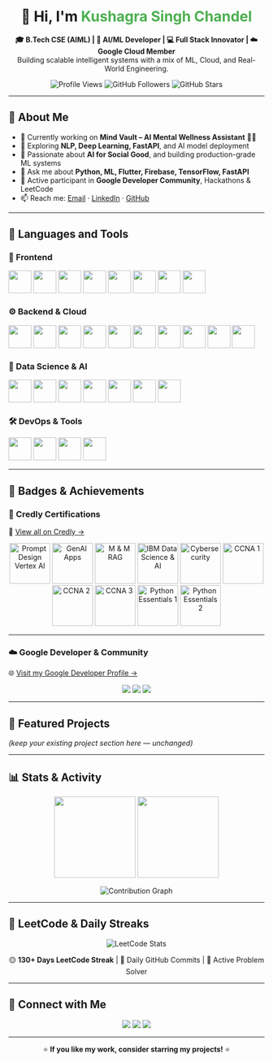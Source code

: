 <h1 align="center">👋 Hi, I'm <span style="color:#4CAF50">Kushagra Singh Chandel</span></h1>

<p align="center">
  <b>🎓 B.Tech CSE (AIML) | 🧠 AI/ML Developer | 💻 Full Stack Innovator | ☁️ Google Cloud Member</b><br>
  Building scalable intelligent systems with a mix of ML, Cloud, and Real-World Engineering.
</p> 

<p align="center">
  <img src="https://komarev.com/ghpvc/?username=Kushagra-Chandel&label=Profile%20Views&color=brightgreen&style=flat" alt="Profile Views"/>
  <img src="https://img.shields.io/github/followers/Kushagra-Chandel?label=Followers&style=social" alt="GitHub Followers"/>
  <img src="https://img.shields.io/github/stars/Kushagra-Chandel?label=Stars&style=social" alt="GitHub Stars"/>
</p>

---

## 🧠 About Me

- 🔭 Currently working on **Mind Vault – AI Mental Wellness Assistant** 🧠✨  
- 🌱 Exploring **NLP, Deep Learning, FastAPI**, and AI model deployment  
- 🧠 Passionate about **AI for Social Good**, and building production-grade ML systems  
- 💬 Ask me about **Python, ML, Flutter, Firebase, TensorFlow, FastAPI**  
- 🏅 Active participant in **Google Developer Community**, Hackathons & LeetCode  
- 📫 Reach me: [Email](mailto:chandelkushagra@gmail.com) · [LinkedIn](https://www.linkedin.com/in/kushagra-singh-chandel) · [GitHub](https://github.com/Kushagra-Chandel)

---

## 🧩 Languages and Tools

### 🎨 Frontend  
<p align="left">
  <img src="https://cdn.jsdelivr.net/gh/devicons/devicon/icons/react/react-original.svg" width="45" height="45"/>
  <img src="https://cdn.jsdelivr.net/gh/devicons/devicon/icons/nextjs/nextjs-original.svg" width="45" height="45"/>
  <img src="https://cdn.jsdelivr.net/gh/devicons/devicon/icons/bootstrap/bootstrap-original.svg" width="45" height="45"/>
  <img src="https://cdn.jsdelivr.net/gh/devicons/devicon/icons/javascript/javascript-original.svg" width="45" height="45"/>
  <img src="https://cdn.jsdelivr.net/gh/devicons/devicon/icons/typescript/typescript-original.svg" width="45" height="45"/>
  <img src="https://cdn.jsdelivr.net/gh/devicons/devicon/icons/html5/html5-original.svg" width="45" height="45"/>
  <img src="https://cdn.jsdelivr.net/gh/devicons/devicon/icons/css3/css3-original.svg" width="45" height="45"/>
  <img src="https://cdn.jsdelivr.net/gh/devicons/devicon/icons/sass/sass-original.svg" width="45" height="45"/>
</p>

### ⚙️ Backend & Cloud  
<p align="left">
  <img src="https://cdn.jsdelivr.net/gh/devicons/devicon/icons/nodejs/nodejs-original.svg" width="45" height="45"/>
  <img src="https://cdn.jsdelivr.net/gh/devicons/devicon/icons/express/express-original.svg" width="45" height="45"/>
  <img src="https://cdn.jsdelivr.net/gh/devicons/devicon/icons/django/django-plain.svg" width="45" height="45"/>
  <img src="https://cdn.jsdelivr.net/gh/devicons/devicon/icons/flask/flask-original.svg" width="45" height="45"/>
  <img src="https://cdn.jsdelivr.net/gh/devicons/devicon/icons/dot-net/dot-net-original.svg" width="45" height="45"/>
  <img src="https://cdn.jsdelivr.net/gh/devicons/devicon/icons/amazonwebservices/amazonwebservices-original.svg" width="45" height="45"/>
  <img src="https://cdn.jsdelivr.net/gh/devicons/devicon/icons/azure/azure-original.svg" width="45" height="45"/>
  <img src="https://cdn.jsdelivr.net/gh/devicons/devicon/icons/googlecloud/googlecloud-original.svg" width="45" height="45"/>
  <img src="https://cdn.jsdelivr.net/gh/devicons/devicon/icons/docker/docker-original.svg" width="45" height="45"/>
  <img src="https://cdn.jsdelivr.net/gh/devicons/devicon/icons/nginx/nginx-original.svg" width="45" height="45"/>
</p>

### 🤖 Data Science & AI  
<p align="left">
  <img src="https://cdn.jsdelivr.net/gh/devicons/devicon/icons/python/python-original.svg" width="45" height="45"/>
  <img src="https://cdn.jsdelivr.net/gh/devicons/devicon/icons/numpy/numpy-original.svg" width="45" height="45"/>
  <img src="https://cdn.jsdelivr.net/gh/devicons/devicon/icons/pandas/pandas-original.svg" width="45" height="45"/>
  <img src="https://cdn.jsdelivr.net/gh/devicons/devicon/icons/matplotlib/matplotlib-original.svg" width="45" height="45"/>
  <img src="https://cdn.jsdelivr.net/gh/devicons/devicon/icons/tensorflow/tensorflow-original.svg" width="45" height="45"/>
  <img src="https://cdn.jsdelivr.net/gh/devicons/devicon/icons/pytorch/pytorch-original.svg" width="45" height="45"/>
  <img src="https://cdn.jsdelivr.net/gh/devicons/devicon/icons/opencv/opencv-original.svg" width="45" height="45"/>
</p>

### 🛠️ DevOps & Tools  
<p align="left">
  <img src="https://cdn.jsdelivr.net/gh/devicons/devicon/icons/git/git-original.svg" width="45" height="45"/>
  <img src="https://cdn.jsdelivr.net/gh/devicons/devicon/icons/heroku/heroku-original.svg" width="45" height="45"/>
  <img src="https://cdn.jsdelivr.net/gh/devicons/devicon/icons/graphql/graphql-plain.svg" width="45" height="45"/>
  <img src="https://cdn.jsdelivr.net/gh/devicons/devicon/icons/webpack/webpack-original.svg" width="45" height="45"/>
</p>

---

## 🏅 Badges & Achievements

### 🧠 Credly Certifications  
📜 [View all on Credly →](https://www.credly.com/users/kushagra-singh-chandel)  
<p align="center">
  <img src="https://images.credly.com/size/200x200/images/bf8a0f56-1d23-4a7c-b53f-9365ce81b662/image.png" width="80" alt="Prompt Design Vertex AI"/>
  <img src="https://images.credly.com/size/200x200/images/9a3a00e5-bbc5-4a0d-8f1f-693e8a2a4d7c/image.png" width="80" alt="GenAI Apps"/>
  <img src="https://images.credly.com/size/200x200/images/241a5c5b-02c9-4b71-9a63-703d86a3ad92/image.png" width="80" alt="M & M RAG"/>
  <img src="https://images.credly.com/size/200x200/images/f2b49d26-bf76-4c8b-8c62-3438d35dfcdf/image.png" width="80" alt="IBM Data Science & AI"/>
  <img src="https://images.credly.com/size/200x200/images/ee982f75-6247-4560-873e-cae31086f981/image.png" width="80" alt="Cybersecurity"/>
  <img src="https://images.credly.com/size/200x200/images/789d220e-d3c8-4c75-bfa8-b19f3d0352c9/image.png" width="80" alt="CCNA 1"/>
  <img src="https://images.credly.com/size/200x200/images/699b8b73-7760-4b53-8a67-fb0a3a2a9b38/image.png" width="80" alt="CCNA 2"/>
  <img src="https://images.credly.com/size/200x200/images/03e6b5ed-979f-4b08-80c4-5578e11bc4c2/image.png" width="80" alt="CCNA 3"/>
  <img src="https://images.credly.com/size/200x200/images/1e75e33b-75b2-4df9-bd36-4ec2c97864fb/image.png" width="80" alt="Python Essentials 1"/>
  <img src="https://images.credly.com/size/200x200/images/3ee6b324-0d36-4c59-97cf-3c99d7b12da9/image.png" width="80" alt="Python Essentials 2"/>
</p>

---

### ☁️ Google Developer & Community  
🌐 [Visit my Google Developer Profile →](https://g.dev/kushagra_chandel)  
<p align="center">
  <img src="https://img.shields.io/badge/Google%20Cloud%20Innovator-Member-blue?logo=google-cloud" />
  <img src="https://img.shields.io/badge/Google%20I%2FO%20Connect%2725-Attendee-green?logo=google" />
  <img src="https://img.shields.io/badge/Google%20Solution%20Challenge%2724-Participant-orange?logo=google" />
</p>

---

## 🚀 Featured Projects
*(keep your existing project section here — unchanged)*

---

## 📊 Stats & Activity

<p align="center">
  <img src="https://github-readme-stats.vercel.app/api?username=Kushagra-Chandel&show_icons=true&theme=radical" height="160"/>
  <img src="https://github-readme-streak-stats.herokuapp.com/?user=Kushagra-Chandel&theme=radical" height="160"/>
</p>

<p align="center">
  <img src="https://github-readme-activity-graph.vercel.app/graph?username=Kushagra-Chandel&theme=react-dark" alt="Contribution Graph"/>
</p>

---

## 🧠 LeetCode & Daily Streaks
<p align="center">
  <img src="https://leetcard.jacoblin.cool/Kushagra_Chandel?theme=dark&font=Baloo%202&ext=contest" alt="LeetCode Stats" />
</p>
<p align="center">
  🟡 <b>130+ Days LeetCode Streak</b> | 📅 Daily GitHub Commits | 🚀 Active Problem Solver
</p>

---

## 🔗 Connect with Me
<p align="center">
  <a href="mailto:chandelkushagra@gmail.com"><img src="https://img.shields.io/badge/Email-D14836?style=for-the-badge&logo=gmail&logoColor=white"/></a>
  <a href="https://www.linkedin.com/in/kushagra-singh-chandel"><img src="https://img.shields.io/badge/LinkedIn-0077B5?style=for-the-badge&logo=linkedin&logoColor=white"/></a>
  <a href="https://github.com/Kushagra-Chandel"><img src="https://img.shields.io/badge/GitHub-000000?style=for-the-badge&logo=github&logoColor=white"/></a>
</p>

---

<p align="center">
  ⭐ <b>If you like my work, consider starring my projects!</b> ⭐
</p>
